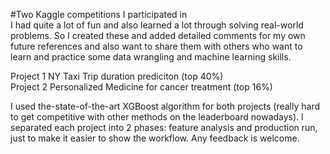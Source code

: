 #Two Kaggle competitions I participated in  
I had quite a lot of fun and also learned a lot through solving real-world problems. So I created these and added detailed comments for my own future references and also want to share them with others who want to learn and practice some data wrangling and machine learning skills.

Project 1 NY Taxi Trip duration prediciton (top 40%)  
Project 2 Personalized Medicine for cancer treatment (top 16%)

I used the-state-of-the-art XGBoost algorithm for both projects (really hard to get competitive with other methods on the leaderboard nowadays). I separated each project into 2 phases: feature analysis and production run, just to make it easier to show the workflow.
Any feedback is welcome.
